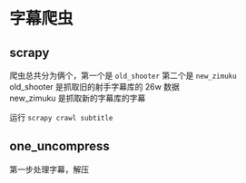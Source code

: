 # 字幕爬虫

## scrapy

爬虫总共分为俩个，第一个是 `old_shooter` 第二个是 `new_zimuku`  
old_shooter 是抓取旧的射手字幕库的 26w 数据  
new_zimuku 是抓取新的字幕库的字幕

运行 `scrapy crawl subtitle`

## one_uncompress

第一步处理字幕，解压